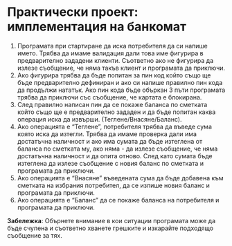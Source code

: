# Практически проект: имплементация на банкомат

1. Програмата при стартиране да иска потребителя да си напише името. Трябва да имаме валидация дали това име фигурира в предварително зададени клиенти. Съответно ако не фигурира да излезе съобщение, че няма такъв клиент и програмата да приключи.
2. Ако фигурира трябва да бъде попитан за пин код който също ще бъде предварително дефиниран и ако си напише правилно пин кода да продължи нататък. Ако пин кода бъде объркан 3 пъти програмата трябва да приключи със съобщение, че картата е блокирана.
3. След правилно написан пин да се покаже баланса по сметката който също ще е предварително зададен и да бъде попитан каква операция иска да извърши. (Теглене/Внасяне/Баланс).
4. Ако операцията е “Теглене”, потребителя трябва да въведе сума която иска да изтегли. Трябва да имаме проверка дали има достатъчна наличност и ако има сумата да бъде изтеглена от баланса по сметката му, ако няма - да излезе съобщение, че няма достатъчна наличност и да опита отново. След като сумата бъде изтеглена да излезе съобщение с новия баланс по сметката и програмата да приключи.
5. Ако операцията е “Внасяне” въведената сума да бъде добавена към сметката на избрания потребител, да се изпише новия баланс и програмата да приключи.
6. Ако операцията е “Баланс” да се покаже баланса на потребителя и програмата да приключи.


**Забележка**: Обърнете внимание в кои ситуации програмата може да бъде счупена и съответно хванете грешките и изкарайте подходящо съобщение за тях.
